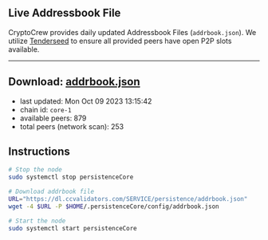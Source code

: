 ## Live Addressbook File

CryptoCrew provides daily updated Addressbook Files (`addrbook.json`). We utilize [Tenderseed](https://github.com/binaryholdings/tenderseed) to ensure all provided peers have open P2P slots available.

---
**Download: [addrbook.json](https://dl.ccvalidators.com/SERVICE/persistence/addrbook.json)**
---

- last updated: Mon Oct 09 2023 13:15:42
- chain id: `core-1`
- available peers: 879
- total peers (network scan): 253

## Instructions
```sh
# Stop the node
sudo systemctl stop persistenceCore

# Download addrbook file
URL="https://dl.ccvalidators.com/SERVICE/persistence/addrbook.json"
wget -4 $URL -P $HOME/.persistenceCore/config/addrbook.json

# Start the node
sudo systemctl start persistenceCore
```
